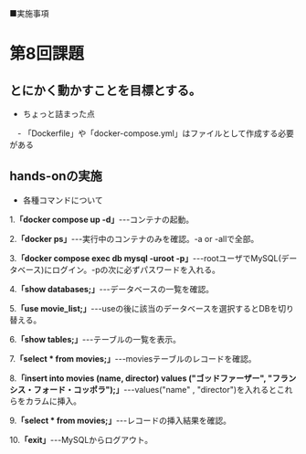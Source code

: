 ■実施事項
# 第8回課題
## とにかく動かすことを目標とする。
- ちょっと詰まった点

　- 「Dockerfile」や「docker-compose.yml」はファイルとして作成する必要がある

## hands-onの実施

- 各種コマンドについて

1.__「docker compose up -d」__---コンテナの起動。

2.__「docker ps」__---実行中のコンテナのみを確認。-a or -allで全部。

3.__「docker compose exec db mysql -uroot -p」__---rootユーザでMySQL(データベース)にログイン。-pの次に必ずパスワードを入れる。

4.__「show databases;」__---データベースの一覧を確認。

5.__「use movie_list;」__---useの後に該当のデータベースを選択するとDBを切り替える。

6.__「show tables;」__---テーブルの一覧を表示。

7.__「select * from movies;」__---moviesテーブルのレコードを確認。

8.__「insert into movies (name, director) values ("ゴッドファーザー", "フランシス・フォード・コッポラ");」__---values("name" , "director")を入れるとこれらをカラムに挿入。

9.__「select * from movies;」__---レコードの挿入結果を確認。

10.__「exit」__---MySQLからログアウト。

